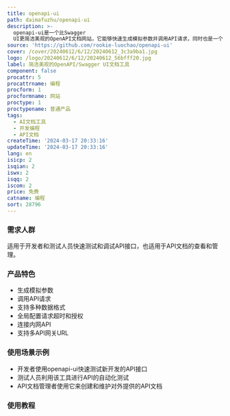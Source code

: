 ```yaml
---
title: openapi-ui
path: daimafuzhu/openapi-ui
description: >-
  openapi-ui是一个比Swagger
  UI更简洁美观的OpenAPI文档网站，它能够快速生成模拟参数并调用API请求，同时也是一个简化版的Postman工具。
source: 'https://github.com/rookie-luochao/openapi-ui'
cover: /cover/20240612/6/12/20240612_3c3a9ba1.jpg
logo: /logo/20240612/6/12/20240612_56bfff20.jpg
label: 简洁美观的OpenAPI/Swagger UI文档工具
component: false
procattr: 5
procattrname: 编程
procform: 1
procformname: 网站
proctype: 1
proctypename: 普通产品
tags:
  - AI文档工具
  - 开发编程
  - API文档
createTime: '2024-03-17 20:33:16'
updateTime: '2024-03-17 20:33:16'
lang: en
isicp: 2
isqian: 2
iswx: 2
isqq: 2
iscom: 2
price: 免费
catname: 编程
sort: 28796
---
```




### 需求人群
适用于开发者和测试人员快速测试和调试API接口，也适用于API文档的查看和管理。

### 产品特色
- 生成模拟参数
- 调用API请求
- 支持多种数据格式
- 全局配置请求超时和授权
- 连接内网API
- 支持多API网关URL

### 使用场景示例
- 开发者使用openapi-ui快速测试新开发的API接口
- 测试人员利用该工具进行API的自动化测试
- API文档管理者使用它来创建和维护对外提供的API文档

### 使用教程


  
